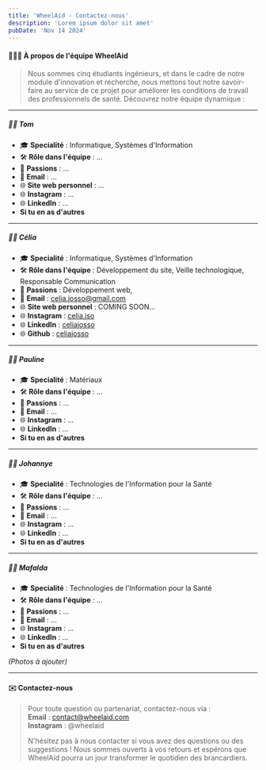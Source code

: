 ```yaml
---
title: 'WheelAid - Contactez-nous'
description: 'Lorem ipsum dolor sit amet'
pubDate: 'Nov 14 2024'
---
```


#### 🧑‍🤝‍🧑 **À propos de l'équipe WheelAid**
> Nous sommes cinq étudiants ingénieurs, et dans le cadre de notre module d'innovation et recherche, nous mettons tout notre savoir-faire au service de ce projet pour améliorer les conditions de travail des professionnels de santé. Découvrez notre équipe dynamique :  

---

##### 👩‍💻 **Tom**
- 🎓 **Specialité** : Informatique, Systèmes d'Information 
- 🛠️ **Rôle dans l'équipe** : ...
- 💖 **Passions** : ...  
- 📧 **Email** : ...
- 🌐 **Site web personnel** : ...
- 🌐 **Instagram** : ...
- 🌐 **LinkedIn** : ...
- **Si tu en as d'autres**

---

##### 👩‍💻 **Célia**
- 🎓 **Specialité** : Informatique, Systèmes d'Information  
- 🛠️ **Rôle dans l'équipe** : Développement du site, Veille technologique, Responsable Communication
- 💖 **Passions** : Développement web,  
- 📧 **Email** : celia.josso@gmail.com
- 🌐 **Site web personnel** : COMING SOON...
- 🌐 **Instagram** : [celia.jso](https://www.instagram.com/celia.jso/)
- 🌐 **LinkedIn** : [celiajosso](https://www.linkedin.com/in/celiajosso/)
- 🌐 **Github** : [celiajosso](https://github.com/celiajosso)

---

##### 👩‍🔬 **Pauline**
- 🎓 **Specialité** : Matériaux
- 🛠️ **Rôle dans l'équipe** : ...
- 💖 **Passions** : ...  
- 📧 **Email** : ...
- 🌐 **Instagram** : ...
- 🌐 **LinkedIn** : ...
- **Si tu en as d'autres**

---

##### 👩‍⚕️ **Johannye**
- 🎓 **Specialité** : Technologies de l'Information pour la Santé
- 🛠️ **Rôle dans l'équipe** : ...
- 💖 **Passions** : ...  
- 📧 **Email** : ...
- 🌐 **Instagram** : ...
- 🌐 **LinkedIn** : ...
- **Si tu en as d'autres**

---

##### 👩‍⚕️ **Mafalda**
- 🎓 **Specialité** : Technologies de l'Information pour la Santé
- 🛠️ **Rôle dans l'équipe** : ...
- 💖 **Passions** : ...  
- 📧 **Email** : ...
- 🌐 **Instagram** : ...
- 🌐 **LinkedIn** : ...
- **Si tu en as d'autres**

*(Photos à ajouter)*  

---

#### ✉️ **Contactez-nous**

> Pour toute question ou partenariat, contactez-nous via :  
>**Email** : contact@wheelaid.com  
>**Instagram** : @wheelaid
>
> N'hésitez pas à nous contacter si vous avez des questions ou des suggestions ! Nous sommes ouverts à vos retours et espérons que WheelAid pourra un jour transformer le quotidien des brancardiers.
